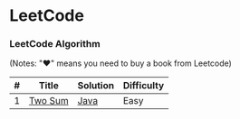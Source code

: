 LeetCode
========

### LeetCode Algorithm

(Notes: "&hearts;" means you need to buy a book from Leetcode)


| #    | Title                                    | Solution                                 | Difficulty |
| ---- | ---------------------------------------- | ---------------------------------------- | ---------- |
| 1    | [Two Sum](https://leetcode.com/problems/two-sum/description/) | [Java](algorithms/java/src/twoSum/1.two-sum.java) | Easy       |


